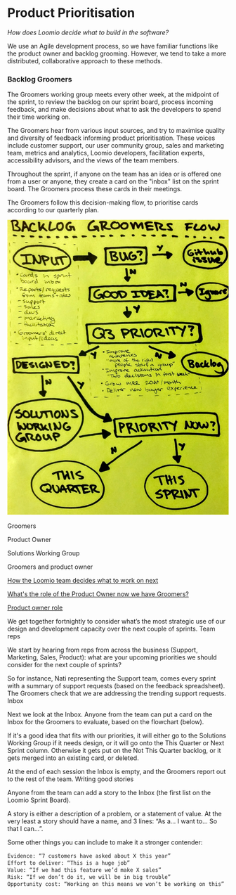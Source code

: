 # Product Prioritisation

*How does Loomio decide what to build in the software?*

We use an Agile development process, so we have familiar functions like the product owner and backlog grooming. However, we tend to take a more distributed, collaborative approach to these methods.

### Backlog Groomers
The Groomers working group meets every other week, at the midpoint of the sprint, to review the backlog on our sprint board, process incoming feedback, and make decisions about what to ask the developers to spend their time working on.

The Groomers hear from various input sources, and try to maximise quality and diversity of feedback informing product prioritisation. These voices include customer support, our user community group, sales and marketing team, metrics and analytics, Loomio developers, facilitation experts, accessibility advisors, and the views of the team members.

Throughout the sprint, if anyone on the team has an idea or is offered one from a user or anyone, they create a card on the "inbox" list on the sprint board. The Groomers process these cards in their meetings.

The Groomers follow this decision-making flow, to prioritise cards according to our quarterly plan.

![](groomersflow.png)

Groomers

Product Owner

Solutions Working Group



Groomers and product owner

[How the Loomio team decides what to work on next](https://docs.google.com/document/d/1ChXUsITlMEKwVEwdZV0rzti1ON0KxejT500ERHJPrTc/edit)

[What's the role of the Product Owner now we have Groomers?](https://www.loomio.org/d/uo9hKLfF/what-s-the-role-of-the-product-owner-now-we-have-groomers-)

[Product owner role](https://www.loomio.org/d/ZLK7O3Ii/i-m-pondering-making-myself-available-to-be-product-owner)

We get together fortnightly to consider what’s the most strategic use of our design and development capacity over the next couple of sprints.
Team reps

We start by hearing from reps from across the business (Support, Marketing, Sales, Product): what are your upcoming priorities we should consider for the next couple of sprints?

So for instance, Nati representing the Support team, comes every sprint with a summary of support requests (based on the feedback spreadsheet). The Groomers check that we are addressing the trending support requests.
Inbox

Next we look at the Inbox. Anyone from the team can put a card on the Inbox for the Groomers to evaluate, based on the flowchart (below).

If it's a good idea that fits with our priorities, it will either go to the Solutions Working Group if it needs design, or it will go onto the This Quarter or Next Sprint column. Otherwise it gets put on the Not This Quarter backlog, or it gets merged into an existing card, or deleted.

At the end of each session the Inbox is empty, and the Groomers report out to the rest of the team.
Writing good stories

Anyone from the team can add a story to the Inbox (the first list on the Loomio Sprint Board).

A story is either a description of a problem, or a statement of value. At the very least a story should have a name, and 3 lines: “As a... I want to... So that I can...”.

Some other things you can include to make it a stronger contender:

    Evidence: “7 customers have asked about X this year”
    Effort to deliver: “This is a huge job”
    Value: “If we had this feature we’d make X sales”
    Risk: “If we don’t do it, we will be in big trouble”
    Opportunity cost: “Working on this means we won’t be working on this”
    

